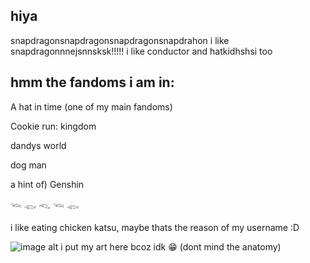 ## hiya
snapdragonsnapdragonsnapdragonsnapdrahon
i like snapdragonnnejsnnsksk!!!!!
i like conductor and hatkidhshsi too


## hmm the fandoms i am in:

 A hat in time (one of my main fandoms)
 
 Cookie run: kingdom 
 
 dandys world 
 
 dog man
 
 a hint of) Genshin

𓆝 𓆟 𓆞 𓆝 𓆟

i like eating chicken katsu, maybe thats the reason of my username :D

![image alt](https://real-medibang002.s3-ap-northeast-1.amazonaws.com/00tmp/15ffe58e-d1d8-4c44-8867-82642971d383.jpg?X-Amz-Algorithm=AWS4-HMAC-SHA256&X-Amz-Date=20250731T110529Z&X-Amz-SignedHeaders=host&X-Amz-Expires=1800&X-Amz-Credential=AKIAJTKHDHTSO2DS3ODQ%2F20250731%2Fap-northeast-1%2Fs3%2Faws4_request&X-Amz-Signature=4bc038df7dc6823cf0dd6f2878e402530add9b4a0cd1f4c025238b6241ed5dd9)
i put my art here bcoz idk 😁
(dont mind the anatomy)
